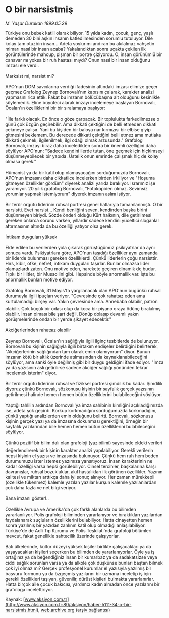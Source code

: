 # O bir narsistmiş

*M. Yaşar Durukan 1999.05.29*

<font class="agenda2NewsSpot">
 Türkiye onu bebek katili olarak biliyor. 15 yılda kadın, çocuk, genç, yaşlı demeden 30 bini aşkın insanın katledilmesinden sorumlu tutuluyor. Dile kolay tam otuzbin insan...
</font>
<font class="newsDetail">
 Adeta soykırımı andıran bu akılalmaz vahşetin mimarı nasıl bir insan acaba? Yakalandıktan sonra uçakta çekilen ilk görüntülerinde mahcup, pişman bir portre çiziyordu. O, insan görünümlü bir canavar mı yoksa bir ruh hastası mıydı? Onun nasıl bir insan olduğunu imzası ele verdi.
 <br/>
 <br/>
 Marksist mi, narsist mi?
 <br/>
 <br/>
 APO'nun DGM savcılarına verdiği ifadesinin altındaki imzası elimize geçer geçmez Grafolog Zeynep Bornovalı'nın kapısını çalarak, karakter analizi yapmasını rica ettik. Fakat bu imzanın bölücübaşına ait olduğunu kesinlikle söylemedik. Eline büyüteci alarak imzayı incelemeye başlayan Bornovalı, Öcalan'ın özelliklerini bir bir sıralamaya başlıyor:
 <br/>
 <br/>
 "İlle farklı olacak. En önce o göze çarpacak. Bir toplulukta farkedilmezse o günü çok üzgün geçirebilir. Ama dikkati çektiğini de belli etmeden dikkati çekmeye çalışır. Yani bu kişiden bir baloya nar kırmızısı bir elbise giyip gitmesini beklemem. Bu derecede dikkati çektiğini belli etmez ama mutlaka dikkati çekmek, ilgilenilmek, ilgi odağı olmak arzusunda." Grafolog Bornovalı, imzayı biraz daha inceledikten sonra bir önemli özelliğini daha söylüyor APO'nun: "Sadece kendini ilerde tutan, öne geçmek için hiçkimseyi düşünmeyebilecek bir yapıda. Üstelik onun emrinde çalışmak hiç de kolay olmasa gerek."
 <br/>
 <br/>
 Hümanist ya da bir katil olup olamayacağını sorduğumuzda Bornovalı, APO'nun imzasını daha dikkatlice incelerken birden irkiliyor ve "Hoşuma gitmeyen özellikler gördüm" diyerek analizi yarıda bırakıyor. Israrımız işe yaramıyor. 20 yılık grafolog Bornovalı, "Fotokopiden olmaz. Sevimsiz yorumlar yapmak istemiyorum" diyerek imzanın aslını istiyor.
 <br/>
 <br/>
 Bir terör örgütü liderinin ruhsal portresi genel hatlarıyla tamamlanmıştı. O bir narsistti. Evet narsist... Kendi benliğini seven, kendinden başka birini düşünmeyen biriydi. Sözde önderi olduğu Kürt halkının, dile getirilmesi gereken onlarca sorunu varken, yıllardır sadece kendini yüceltici sloganlar attırmasının altında da bu özelliği yatıyor olsa gerek.
 <br/>
 <br/>
 İntikam  duyguları yüksek
 <br/>
 <br/>
 Elde edilen bu verilerden yola çıkarak görüştüğümüz psikiyatrlar da aynı sonuca vardı. Psikiyatrlara göre, APO'nun taşıdığı özellikler aynı zamanda bir liderde bulunması gereken özelliklerdi. Çünkü liderlerin çoğu narsisttir. Hırs, kibir, öfke, nefret, intikam duyguları taşırlar. Bunlar olmazsa lider olamazlardı zaten. Onu motive eden, harekete geçiren dinamik de budur. Tıpkı bir Hitler, bir Mussollini gibi. Hepsinde böyle anormallik var. İşte bu anormallik bunları motive ediyor.
 <br/>
 <br/>
 Grafolog Bornovalı, 31 Mayıs'ta yargılanacak olan APO'nun bugünkü ruhsal durumuyla ilgili ipuçları veriyor. "Çevresinde çok rahatsız eden ama kurtulamadığı birşey var. Yakın çevresinde ama. Annebaba olabilir, patron olabilir. Çok küçük bir odası olup da koca bir piyano oraya ödünç bırakılmış olabilir. İnsan olması bile şart değil. Dönüp dolaşıp devamlı yakın görüşmelerinde ondan bir yerde şikayet edecektir."
 <br/>
 <br/>
 Akciğerlerinden rahatsız olabilir
 <br/>
 <br/>
 Zeynep Bornovalı, Öcalan'ın sağlığıyla ilgili ilginç tesbitlerde de bulunuyor. Bornovalı bu kişinin sağlığıyla ilgili birtakım endişeler belirdiğini belirterek, "Akciğerlerinin sağlığından tam olarak emin olamıyorum" diyor. Bunun imzanın kötü bir altlık üzerinde atılmasından da kaynaklanabileceğini söylüyor, ama sanki öyle değilmiş gibi bir duygu geldiğini ifade ediyor. "İmza ya da yazısının aslı getirilirse sadece akciğer sağlığı yönünden tekrar incelemek isterim" diyor.
 <br/>
 <br/>
 Bir terör örgütü liderinin ruhsal ve fiziksel portresi şimdilik bu kadar. Şimdilik diyoruz çünkü Bornovalı, sözkonusu kişinin bir sayfalık gerçek yazısının getirilmesi halinde hemen hemen bütün özelliklerini bulabileceğini söylüyor.
 <br/>
 <br/>
 Yaptığı tahlilin ardından Bornovalı'ya imza sahibinin kimliğini açıkladığımızda ise, adeta şok geçirdi. Korkup korkmadığını sorduğumuzda korkmadığını, çünkü yaptığı analizlerden emin olduğunu belirtti. Bornovalı, sözkonusu kişinin gerçek yazı ya da imzasına dokunması gerektiğini, örneğin bir sayfalık yazılarından bile hemen hemen bütün özelliklerini bulabileceğini söylüyor.
 <br/>
 <br/>
 Çünkü pozitif bir bilim dalı olan grafoloji (yazıbilimi) sayesinde eldeki verileri değerlendirerek bir kişinin karakter analizi yapılabiliyor. Gerekli verilerin hepsi kişinin el yazısı ve imzasında bulunuyor. Çünkü hem ruh hem beden durumumuzu ister istemez yazımıza yansıtıyoruz. İnsan karakterinin ne kadar özelliği varsa hepsi görülebiliyor. Cinsel tercihler, başkalarına karşı davranışlar, ruhsal bozukluklar, akıl hastalıkları ilk görünen özellikler. Yazının kalitesi ve miktarı arttıkça daha iyi sonuç alınıyor. Her zaman mürekkepli (özellikle tükenmez) kalemle yazılan yazılar kurşun kalemle yazılanlardan çok daha fazla ve net bilgi veriyor.
 <br/>
 <br/>
 Bana imzanı göster!..
 <br/>
 <br/>
 Özellikle Avrupa ve Amerika'da çok farklı alanlarda bu bilimden yararlanılıyor. Polis grafoloji biliminden yararlanıyor ve bıraktıkları yazılardan faydalanarak suçluların özelliklerini bulabiliyor. Hatta cinayetten hemen sonra yazılmış bir yazıdan zanlının katil olup olmadığı anlaşılabiliyor. Türkiye'de de Adli Tıp Kurumu ve Polis Teşkilatı'nda grafoloji bölümleri mevcut, fakat genellikle sahtecilik üzerinde çalışıyorlar.
 <br/>
 <br/>
 Batı ülkelerinde, kültür düzeyi yüksek kişiler birlikte çalışacakları ya da yaşayacakları kişileri seçerken bu bilimden de yararlanıyorlar. Öyle ya iş ortağınız ya da beğendiğiniz insan bir kumarbaz ya da sadakatsizse veya ciddi sağlık sorunları varsa ya da alkole çok düşkünse bunları baştan bilmek çok iyi olmaz mı? Gerçek profesyonel kurumlar el yazısıyla yazılmış bir başvuru formunu ya da özgeçmiş yazılarını bir uzmana inceletip iş için gerekli özellikleri taşıyan, güvenilir, dürüst kişileri bulmakta yararlanırlar. Hatta birçok aile çocuk bakıcısı, yardımcı kadın almadan önce yazılarını bir grafologa incelettiriyor.
 <br/>
</font>

Kaynak: [www.aksiyon.com.tr](http://www.aksiyon.com.tr:80/aksiyon/haber-5111-34-o-bir-narsistmis.html), [web.archive.org (arşiv bağlantısı)](http://web.archive.org/web/20110413074036/http://www.aksiyon.com.tr:80/aksiyon/haber-5111-34-o-bir-narsistmis.html)
